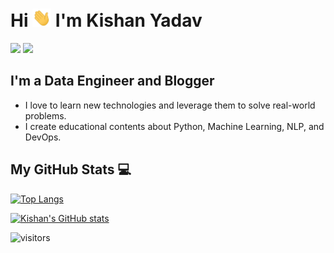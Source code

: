
# Hi <img src="https://raw.githubusercontent.com/ABSphreak/ABSphreak/master/gifs/Hi.gif" width="30px"> I'm Kishan Yadav


<!-- [<img height="30" src="https://img.shields.io/badge/twitter-%231DA1F2.svg?&style=for-the-badge&logo=twitter&logoColor=white" />][twitter] -->
[<img height="30" src="https://img.shields.io/badge/LinkedIn-0077B5?style=for-the-badge&logo=linkedin&logoColor=white" />][linkedin]
[<img height="30" src="https://img.shields.io/badge/Hashnode-2962FF?style=for-the-badge&logo=hashnode&logoColor=white" />][hashnode]

## I'm a Data Engineer and Blogger

- I love to learn new technologies and leverage them to solve real-world problems.
- I create educational contents about Python, Machine Learning, NLP, and DevOps.

## My GitHub Stats 💻

[![Top Langs](https://github-readme-stats.vercel.app/api/top-langs/?username=kishanpython&hide=java,html,css&theme=dracula)](https://github.com/anuraghazra/github-readme-stats)

[![Kishan's GitHub stats](https://github-readme-stats.vercel.app/api?username=kishanpython&theme=dracula)](https://github.com/anuraghazra/github-readme-stats)

[twitter]: https://twitter.com/kishan_py
[hashnode]: https://kishanyadav.hashnode.dev/
[linkedin]: https://www.linkedin.com/in/kishanyadav/



<!-- ![GitHub stats](https://github-readme-stats.vercel.app/api?username=kishanpython&show_icons=true,title_color=fff;icon_color=79ff97&amp;text_color=9f9f9f&amp;bg_color=151515) -->

![visitors](https://visitor-badge.glitch.me/badge?page_id=kishanpython/kishanpython)




<!--
**kishanpython/kishanpython** is a ✨ _special_ ✨ repository because its `README.md` (this file) appears on your GitHub profile.

Here are some ideas to get you started:

- 🔭 I’m currently working on ...
- 🌱 I’m currently learning ...
- 👯 I’m looking to collaborate on ...
- 🤔 I’m looking for help with ...
- 💬 Ask me about ...
- 📫 How to reach me: ...
- 😄 Pronouns: ...
- ⚡ Fun fact: ...
-->
